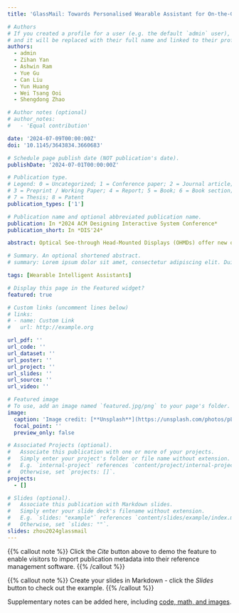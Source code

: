 ```yaml
---
title: 'GlassMail: Towards Personalised Wearable Assistant for On-the-Go Email Creation on Smart Glasses'

# Authors
# If you created a profile for a user (e.g. the default `admin` user), write the username (folder name) here
# and it will be replaced with their full name and linked to their profile.
authors:
  - admin
  - Zihan Yan
  - Ashwin Ram
  - Yue Gu
  - Can Liu
  - Yun Huang
  - Wei Tsang Ooi
  - Shengdong Zhao

# Author notes (optional)
# author_notes:
#   - 'Equal contribution'

date: '2024-07-09T00:00:00Z'
doi: '10.1145/3643834.3660683'

# Schedule page publish date (NOT publication's date).
publishDate: '2024-07-01T00:00:00Z'

# Publication type.
# Legend: 0 = Uncategorized; 1 = Conference paper; 2 = Journal article;
# 3 = Preprint / Working Paper; 4 = Report; 5 = Book; 6 = Book section;
# 7 = Thesis; 8 = Patent
publication_types: ['1']

# Publication name and optional abbreviated publication name.
publication: In *2024 ACM Designing Interactive System Conference*
publication_short: In *DIS'24*

abstract: Optical See-through Head-Mounted Displays (OHMDs) offer new opportunities for completing complex information processing tasks on the go. We introduce GlassMail, a Large Language Models (LLMs)-based wearable assistant on OHMDs for mobile email creation. Our formative study identified two challenges of the LLM-based wearable email assistant (i) achieving efficient and accurate understanding of user intentions, and (ii) ensuring effective information presentation for email processes. Through two empirical studies, we developed a "Single Turn with Optional Clarification " approach for accurate user intention recognition and a "Fade Context with Optional Audio " mode for effective email processing. An observation study then evaluated GlassMail ’s feasibility in composing formal and semi-formal emails, supporting the usefulness and effectiveness of GlassMail in simple scenarios and yielding insights into potential future improvements for complex scenarios. We further discuss the design implications for the future development of wearable AI-enabled assistants.

# Summary. An optional shortened abstract.
# summary: Lorem ipsum dolor sit amet, consectetur adipiscing elit. Duis posuere tellus ac convallis placerat. Proin tincidunt magna sed ex sollicitudin condimentum.

tags: [Wearable Intelligent Assistants]

# Display this page in the Featured widget?
featured: true

# Custom links (uncomment lines below)
# links:
# - name: Custom Link
#   url: http://example.org

url_pdf: ''
url_code: ''
url_dataset: ''
url_poster: ''
url_project: ''
url_slides: ''
url_source: ''
url_video: ''

# Featured image
# To use, add an image named `featured.jpg/png` to your page's folder.
image:
  caption: 'Image credit: [**Unsplash**](https://unsplash.com/photos/pLCdAaMFLTE)'
  focal_point: ''
  preview_only: false

# Associated Projects (optional).
#   Associate this publication with one or more of your projects.
#   Simply enter your project's folder or file name without extension.
#   E.g. `internal-project` references `content/project/internal-project/index.md`.
#   Otherwise, set `projects: []`.
projects:
  - []

# Slides (optional).
#   Associate this publication with Markdown slides.
#   Simply enter your slide deck's filename without extension.
#   E.g. `slides: "example"` references `content/slides/example/index.md`.
#   Otherwise, set `slides: ""`.
slides: zhou2024glassmail
---
```


{{% callout note %}}
Click the _Cite_ button above to demo the feature to enable visitors to import publication metadata into their reference management software.
{{% /callout %}}

{{% callout note %}}
Create your slides in Markdown - click the _Slides_ button to check out the example.
{{% /callout %}}

Supplementary notes can be added here, including [code, math, and images](https://wowchemy.com/docs/writing-markdown-latex/).
